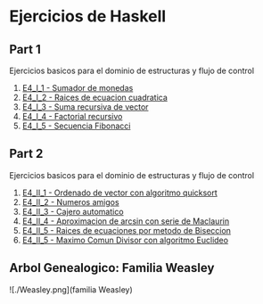 # Ejercicios de Haskell

## Part 1
Ejercicios basicos para el dominio de estructuras y flujo de control
1. [E4_I_1 - Sumador de monedas](https://github.com/Medina1402/LPD-Haskell/blob/main/E4_I_1.hs)
2. [E4_I_2 - Raices de ecuacion cuadratica](https://github.com/Medina1402/LPD-Haskell/blob/main/E4_I_2.hs)
3. [E4_I_3 - Suma recursiva de vector](https://github.com/Medina1402/LPD-Haskell/blob/main/E4_I_3.hs)
4. [E4_I_4 - Factorial recursivo](https://github.com/Medina1402/LPD-Haskell/blob/main/E4_I_4.hs)
5. [E4_I_5 - Secuencia Fibonacci](https://github.com/Medina1402/LPD-Haskell/blob/main/E4_I_5.hs)

## Part 2
Ejercicios basicos para el dominio de estructuras y flujo de control
1. [E4_II_1 - Ordenado de vector con algoritmo quicksort](https://github.com/Medina1402/LPD-Haskell/blob/main/E4_II_1.hs)
2. [E4_II_2 - Numeros amigos](https://github.com/Medina1402/LPD-Haskell/blob/main/E4_II_2.hs)
3. [E4_II_3 - Cajero automatico](https://github.com/Medina1402/LPD-Haskell/blob/main/E4_II_3.hs)
4. [E4_II_4 - Aproximacion de arcsin con serie de Maclaurin](https://github.com/Medina1402/LPD-Haskell/blob/main/E4_II_4.hs)
5. [E4_II_5 - Raices de ecuaciones por metodo de Biseccion](https://github.com/Medina1402/LPD-Haskell/blob/main/E4_II_5.hs)
6. [E4_II_5 - Maximo Comun Divisor con algoritmo Euclideo](https://github.com/Medina1402/LPD-Haskell/blob/main/E4_II_6.hs)

## Arbol Genealogico: Familia Weasley
![./Weasley.png](familia Weasley)
